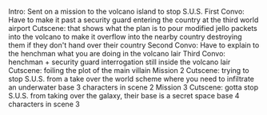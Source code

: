 Intro: Sent on a mission to the volcano island to stop S.U.S.
First Convo: Have to make it past a security guard entering the country at the third world airport
Cutscene: that shows what the plan is to pour modified jello packets into the volcano to make it overflow into the nearby country destroying them if they don't hand over their country
Second Convo: Have to explain to the henchman what you are doing in the volcano lair
Third Convo: henchman + security guard interrogation still inside the volcano lair
Cutscene: foiling the plot of the main villain
Mission 2 Cutscene: trying to stop S.U.S. from a take over the world scheme where you need to infiltrate an underwater base
3 characters in scene 2
Mission 3 Cutscene: gotta stop S.U.S. from taking over the galaxy, their base is a secret space base
4 characters in scene 3